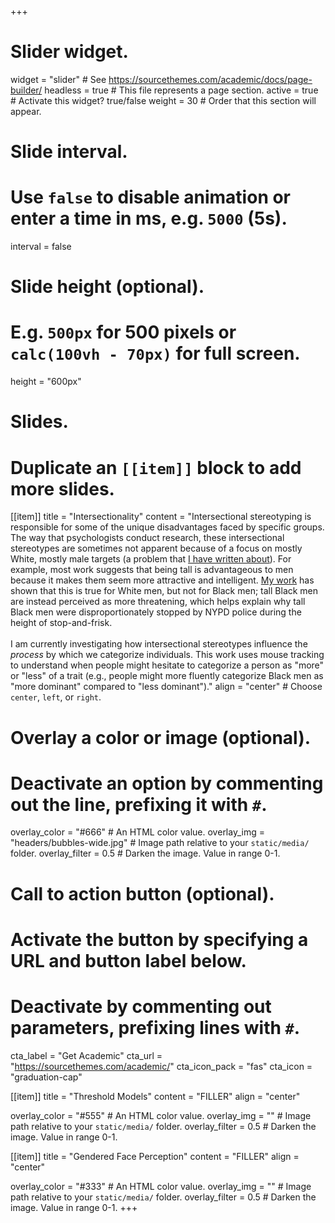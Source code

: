 +++
# Slider widget.
widget = "slider"  # See https://sourcethemes.com/academic/docs/page-builder/
headless = true  # This file represents a page section.
active = true  # Activate this widget? true/false
weight = 30  # Order that this section will appear.

# Slide interval.
# Use `false` to disable animation or enter a time in ms, e.g. `5000` (5s).
interval = false

# Slide height (optional).
# E.g. `500px` for 500 pixels or `calc(100vh - 70px)` for full screen.
height = "600px"

# Slides.
# Duplicate an `[[item]]` block to add more slides.
[[item]]
  title = "Intersectionality"
  content = "Intersectional stereotyping is responsible for some of the unique disadvantages faced by specific groups. The way that psychologists conduct research, these intersectional stereotypes are sometimes not apparent because of a focus on mostly White, mostly male targets (a problem that [I have written about](https://journals.sagepub.com/doi/full/10.1177/1745691619885840)). For example, most work suggests that being tall is advantageous to men because it makes them seem more attractive and intelligent. [My work](https://journals.sagepub.com/doi/abs/10.1177/1745691619885840) has shown that this is true for White men, but not for Black men; tall Black men are instead perceived as more threatening, which helps explain why tall Black men were disproportionately stopped by NYPD police during the height of stop-and-frisk.
</br></br>
I am currently investigating how intersectional stereotypes influence the *process* by which we categorize individuals. This work uses mouse tracking to understand when people might hesitate to categorize a person as "more" or "less" of a trait (e.g., people might more fluently categorize Black men as "more dominant" compared to "less dominant")."
  align = "center"  # Choose `center`, `left`, or `right`.

  # Overlay a color or image (optional).
  #   Deactivate an option by commenting out the line, prefixing it with `#`.
  overlay_color = "#666"  # An HTML color value.
  overlay_img = "headers/bubbles-wide.jpg"  # Image path relative to your `static/media/` folder.
  overlay_filter = 0.5  # Darken the image. Value in range 0-1.

  # Call to action button (optional).
  #   Activate the button by specifying a URL and button label below.
  #   Deactivate by commenting out parameters, prefixing lines with `#`.
  cta_label = "Get Academic"
  cta_url = "https://sourcethemes.com/academic/"
  cta_icon_pack = "fas"
  cta_icon = "graduation-cap"

[[item]]
  title = "Threshold Models"
  content = "FILLER"
  align = "center"

  overlay_color = "#555"  # An HTML color value.
  overlay_img = ""  # Image path relative to your `static/media/` folder.
  overlay_filter = 0.5  # Darken the image. Value in range 0-1.

[[item]]
  title = "Gendered Face Perception"
  content = "FILLER"
  align = "center"

  overlay_color = "#333"  # An HTML color value.
  overlay_img = ""  # Image path relative to your `static/media/` folder.
  overlay_filter = 0.5  # Darken the image. Value in range 0-1.
+++
